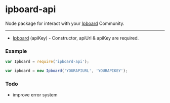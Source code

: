 ipboard-api
======

Node package for interact with your [Ipboard](https://invisionpower.com/4guides/developing-plugins-and-applications/rest-api/) Community.

---
* [Ipboard](#ipboardApi) (apiKey) - Constructor, apiUrl & apiKey are required.

### Example
```javascript
var Ipboard = require('ipboard-api');

var ipboard = new Ipboard('YOURAPIURL', 'YOURAPIKEY');
```

### Todo
- improve error system
